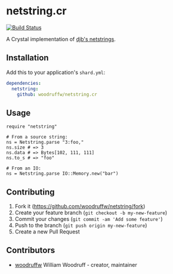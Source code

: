 # netstring.cr

[![Build Status](https://travis-ci.com/woodruffw/netstring.cr.svg?branch=master)](https://travis-ci.com/woodruffw/netstring.cr)

A Crystal implementation of [djb's netstrings](https://cr.yp.to/proto/netstrings.txt).

## Installation

Add this to your application's `shard.yml`:

```yaml
dependencies:
  netstring:
    github: woodruffw/netstring.cr
```

## Usage

```crystal
require "netstring"

# From a source string:
ns = Netstring.parse "3:foo,"
ns.size # => 3
ns.data # => Bytes[102, 111, 111]
ns.to_s # => "foo"

# From an IO:
ns = Netstring.parse IO::Memory.new("bar")
```

## Contributing

1. Fork it (<https://github.com/woodruffw/netstring/fork>)
2. Create your feature branch (`git checkout -b my-new-feature`)
3. Commit your changes (`git commit -am 'Add some feature'`)
4. Push to the branch (`git push origin my-new-feature`)
5. Create a new Pull Request

## Contributors

- [woodruffw](https://github.com/woodruffw) William Woodruff - creator, maintainer
